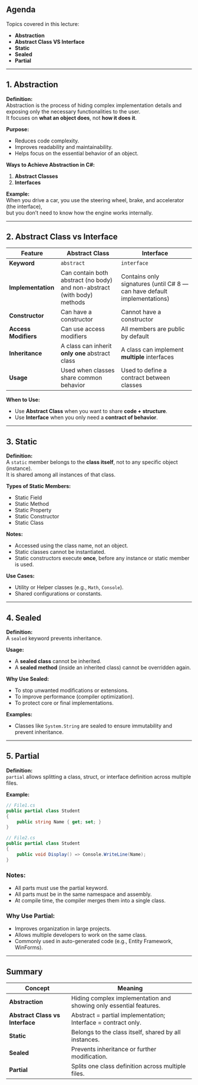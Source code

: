 ## Agenda
Topics covered in this lecture:
- **Abstraction**  
- **Abstract Class VS Interface**  
- **Static**
- **Sealed**
- **Partial**  
---
## 1. Abstraction

**Definition:**  
Abstraction is the process of hiding complex implementation details and exposing only the necessary functionalities to the user.  
It focuses on **what an object does**, not **how it does it**.

**Purpose:**
- Reduces code complexity.  
- Improves readability and maintainability.  
- Helps focus on the essential behavior of an object.

**Ways to Achieve Abstraction in C#:**
1. **Abstract Classes**
2. **Interfaces**

**Example:**  
When you drive a car, you use the steering wheel, brake, and accelerator (the interface),  
but you don’t need to know how the engine works internally.

---

## 2. Abstract Class vs Interface

| Feature | Abstract Class | Interface |
|----------|----------------|------------|
| **Keyword** | `abstract` | `interface` |
| **Implementation** | Can contain both abstract (no body) and non-abstract (with body) methods | Contains only signatures (until C# 8 — can have default implementations) |
| **Constructor** | Can have a constructor | Cannot have a constructor |
| **Access Modifiers** | Can use access modifiers | All members are public by default |
| **Inheritance** | A class can inherit **only one** abstract class | A class can implement **multiple** interfaces |
| **Usage** | Used when classes share common behavior | Used to define a contract between classes |

**When to Use:**
- Use **Abstract Class** when you want to share **code + structure**.
- Use **Interface** when you only need a **contract of behavior**.

---

## 3. Static

**Definition:**  
A `static` member belongs to the **class itself**, not to any specific object (instance).  
It is shared among all instances of that class.

**Types of Static Members:**
- Static Field  
- Static Method  
- Static Property  
- Static Constructor  
- Static Class  

**Notes:**
- Accessed using the class name, not an object.  
- Static classes cannot be instantiated.  
- Static constructors execute **once**, before any instance or static member is used.

**Use Cases:**
- Utility or Helper classes (e.g., `Math`, `Console`).  
- Shared configurations or constants.

---

## 4. Sealed

**Definition:**  
A `sealed` keyword prevents inheritance.

**Usage:**
- A **sealed class** cannot be inherited.  
- A **sealed method** (inside an inherited class) cannot be overridden again.

**Why Use Sealed:**
- To stop unwanted modifications or extensions.  
- To improve performance (compiler optimization).  
- To protect core or final implementations.

**Examples:**
- Classes like `System.String` are sealed to ensure immutability and prevent inheritance.

---

## 5. Partial

**Definition:**  
`partial` allows splitting a class, struct, or interface definition across multiple files.

**Example:**
```csharp
// File1.cs
public partial class Student
{
    public string Name { get; set; }
}

// File2.cs
public partial class Student
{
    public void Display() => Console.WriteLine(Name);
}
```
### Notes:
- All parts must use the partial keyword.
- All parts must be in the same namespace and assembly.
- At compile time, the compiler merges them into a single class.

### Why Use Partial:
- Improves organization in large projects.
- Allows multiple developers to work on the same class.
- Commonly used in auto-generated code (e.g., Entity Framework, WinForms).

---
## Summary
| Concept                         | Meaning                                                            |
| ------------------------------- | ------------------------------------------------------------------ |
| **Abstraction**                 | Hiding complex implementation and showing only essential features. |
| **Abstract Class vs Interface** | Abstract = partial implementation; Interface = contract only.      |
| **Static**                      | Belongs to the class itself, shared by all instances.              |
| **Sealed**                      | Prevents inheritance or further modification.                      |
| **Partial**                     | Splits one class definition across multiple files.                 |
